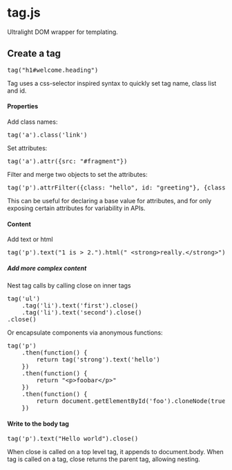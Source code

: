 tag.js
======

Ultralight DOM wrapper for templating.

## Create a tag

<pre>
tag("h1#welcome.heading")
</pre>

Tag uses a css-selector inspired syntax to quickly set tag name, class list and id.

#### Properties

Add class names:

<pre>
tag('a').class('link')
</pre>

Set attributes:

<pre>
tag('a').attr({src: "#fragment"})
</pre>

Filter and merge two objects to set the attributes:

<pre>
tag('p').attrFilter({class: "hello", id: "greeting"}, {class: "world"})
</pre>

This can be useful for declaring a base value for attributes, and for only exposing certain attributes for variability in APIs.

#### Content

Add text or html

<pre>
tag('p').text("1 is &gt; 2.").html(" &lt;strong&gt;really.&lt;/strong&gt;")
</pre>

##### Add more complex content

Nest tag calls by calling close on inner tags

<pre>
tag('ul')
	.tag('li').text('first').close()
	.tag('li').text('second').close()
.close()
</pre>

Or encapsulate components via anonymous functions:

<pre>
tag('p')
	.then(function() {
		return tag('strong').text('hello')
	})
	.then(function() {
		return "&lt;p&gt;foobar&lt;/p&gt;"
	})
	.then(function() {
		return document.getElementById('foo').cloneNode(true)
	})
</pre>

#### Write to the body tag

<pre>
tag('p').text("Hello world").close()
</pre>

When close is called on a top level tag, it appends to document.body. When tag is called on a tag, close returns the parent tag, allowing nesting.